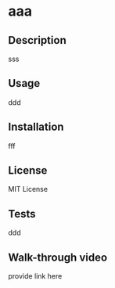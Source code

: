 # aaa
  
  ## Description
  sss

  ## Usage
  ddd

  ## Installation
  fff

  ## License
  MIT License

  ## Tests
  ddd

## Walk-through video
 provide link here
